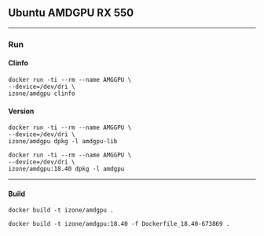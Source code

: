 ## Ubuntu AMDGPU RX 550
-----

### Run

#### Clinfo
```
docker run -ti --rm --name AMGGPU \
--device=/dev/dri \
izone/amdgpu clinfo
```
#### Version
```
docker run -ti --rm --name AMGGPU \
--device=/dev/dri \
izone/amdgpu dpkg -l amdgpu-lib
```
```
docker run -ti --rm --name AMGGPU \
--device=/dev/dri \
izone/amdgpu:18.40 dpkg -l amdgpu
```

-----
#### Build
```
docker build -t izone/amdgpu .
```
```
docker build -t izone/amdgpu:18.40 -f Dockerfile_18.40-673869 .
```
